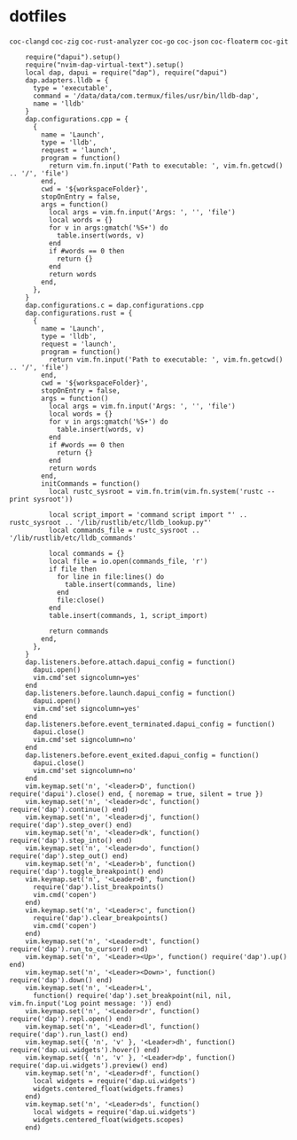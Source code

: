 # dotfiles

`coc-clangd` `coc-zig` `coc-rust-analyzer` `coc-go` `coc-json` `coc-floaterm` `coc-git`


        require("dapui").setup()
        require("nvim-dap-virtual-text").setup()
        local dap, dapui = require("dap"), require("dapui")
        dap.adapters.lldb = {
          type = 'executable',
          command = '/data/data/com.termux/files/usr/bin/lldb-dap',
          name = 'lldb'
        }
        dap.configurations.cpp = {
          {
            name = 'Launch',
            type = 'lldb',
            request = 'launch',
            program = function()
              return vim.fn.input('Path to executable: ', vim.fn.getcwd() .. '/', 'file')
            end,
            cwd = '${workspaceFolder}',
            stopOnEntry = false,
            args = function()
              local args = vim.fn.input('Args: ', '', 'file')
              local words = {}
              for v in args:gmatch('%S+') do
                table.insert(words, v)
              end
              if #words == 0 then
                return {}
              end
              return words
            end,
          },
        }
        dap.configurations.c = dap.configurations.cpp
        dap.configurations.rust = {
          {
            name = 'Launch',
            type = 'lldb',
            request = 'launch',
            program = function()
              return vim.fn.input('Path to executable: ', vim.fn.getcwd() .. '/', 'file')
            end,
            cwd = '${workspaceFolder}',
            stopOnEntry = false,
            args = function()
              local args = vim.fn.input('Args: ', '', 'file')
              local words = {}
              for v in args:gmatch('%S+') do
                table.insert(words, v)
              end
              if #words == 0 then
                return {}
              end
              return words
            end,
            initCommands = function()
              local rustc_sysroot = vim.fn.trim(vim.fn.system('rustc --print sysroot'))
        
              local script_import = 'command script import "' .. rustc_sysroot .. '/lib/rustlib/etc/lldb_lookup.py"'
              local commands_file = rustc_sysroot .. '/lib/rustlib/etc/lldb_commands'
        
              local commands = {}
              local file = io.open(commands_file, 'r')
              if file then
                for line in file:lines() do
                  table.insert(commands, line)
                end
                file:close()
              end
              table.insert(commands, 1, script_import)
        
              return commands
            end,
          },
        }
        dap.listeners.before.attach.dapui_config = function()
          dapui.open()
          vim.cmd'set signcolumn=yes'
        end
        dap.listeners.before.launch.dapui_config = function()
          dapui.open()
          vim.cmd'set signcolumn=yes'
        end
        dap.listeners.before.event_terminated.dapui_config = function()
          dapui.close()
          vim.cmd'set signcolumn=no'
        end
        dap.listeners.before.event_exited.dapui_config = function()
          dapui.close()
          vim.cmd'set signcolumn=no'
        end
        vim.keymap.set('n', '<leader>D', function() require('dapui').close() end, { noremap = true, silent = true })
        vim.keymap.set('n', '<leader>dc', function() require('dap').continue() end)
        vim.keymap.set('n', '<leader>dj', function() require('dap').step_over() end)
        vim.keymap.set('n', '<leader>dk', function() require('dap').step_into() end)
        vim.keymap.set('n', '<leader>do', function() require('dap').step_out() end)
        vim.keymap.set('n', '<Leader>b', function() require('dap').toggle_breakpoint() end)
        vim.keymap.set('n', '<Leader>B', function()
          require('dap').list_breakpoints()
          vim.cmd('copen')
        end)
        vim.keymap.set('n', '<Leader>c', function()
          require('dap').clear_breakpoints()
          vim.cmd('copen')
        end)
        vim.keymap.set('n', '<Leader>dt', function() require('dap').run_to_cursor() end)
        vim.keymap.set('n', '<Leader><Up>', function() require('dap').up() end)
        vim.keymap.set('n', '<Leader><Down>', function() require('dap').down() end)
        vim.keymap.set('n', '<Leader>L',
          function() require('dap').set_breakpoint(nil, nil, vim.fn.input('Log point message: ')) end)
        vim.keymap.set('n', '<Leader>dr', function() require('dap').repl.open() end)
        vim.keymap.set('n', '<Leader>dl', function() require('dap').run_last() end)
        vim.keymap.set({ 'n', 'v' }, '<Leader>dh', function() require('dap.ui.widgets').hover() end)
        vim.keymap.set({ 'n', 'v' }, '<Leader>dp', function() require('dap.ui.widgets').preview() end)
        vim.keymap.set('n', '<Leader>df', function()
          local widgets = require('dap.ui.widgets')
          widgets.centered_float(widgets.frames)
        end)
        vim.keymap.set('n', '<Leader>ds', function()
          local widgets = require('dap.ui.widgets')
          widgets.centered_float(widgets.scopes)
        end)
